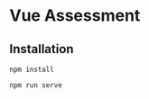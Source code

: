 # Vue Assessment 

## Installation

```
npm install

npm run serve
```

<!-- 
[Demo](https://easterling24.github.io/YevgeniyGupalo__P7__050222/) -->


